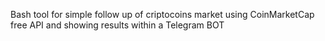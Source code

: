 Bash tool for simple follow up of criptocoins market using CoinMarketCap free API and showing results within a Telegram BOT
